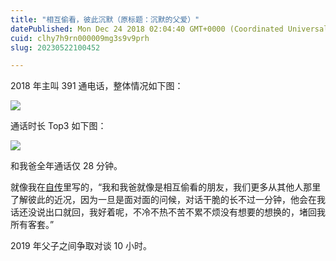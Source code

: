 ```yaml
---
title: "相互偷看，彼此沉默（原标题：沉默的父爱）"
datePublished: Mon Dec 24 2018 02:04:40 GMT+0000 (Coordinated Universal Time)
cuid: clhy7h9rn000009mg3s9v9prh
slug: 20230522100452

---
```


2018 年主叫 391 通电话，整体情况如下图：

![](https://cdn.hashnode.com/res/hashnode/image/upload/v1684721052818/49c18ea5-f6d0-4f87-a290-73be84380a7d.png)

通话时长 Top3 如下图：

![](https://cdn.hashnode.com/res/hashnode/image/upload/v1684721056431/9d8489cd-352c-4f89-8e98-ca3206a72e55.png)

和我爸全年通话仅 28 分钟。

就像我在[自传](http://mp.weixin.qq.com/s?__biz=MzI3MzU5MDA1OQ==&mid=2247484633&idx=1&sn=4aada58de098175ab7a33f6f99d49401&chksm=eb21b69ddc563f8b4f61322a6cb756277c3c8fb780434189f6273798a9bdb42635f175b1dd1d&scene=21#wechat_redirect)里写的，“我和我爸就像是相互偷看的朋友，我们更多从其他人那里了解彼此的近况，因为一旦是面对面的问候，对话干脆的长不过一分钟，他会在我话还没说出口就回，我好着呢，不冷不热不苦不累不烦没有想要的想换的，堵回我所有客套。”

2019 年父子之间争取对谈 10 小时。